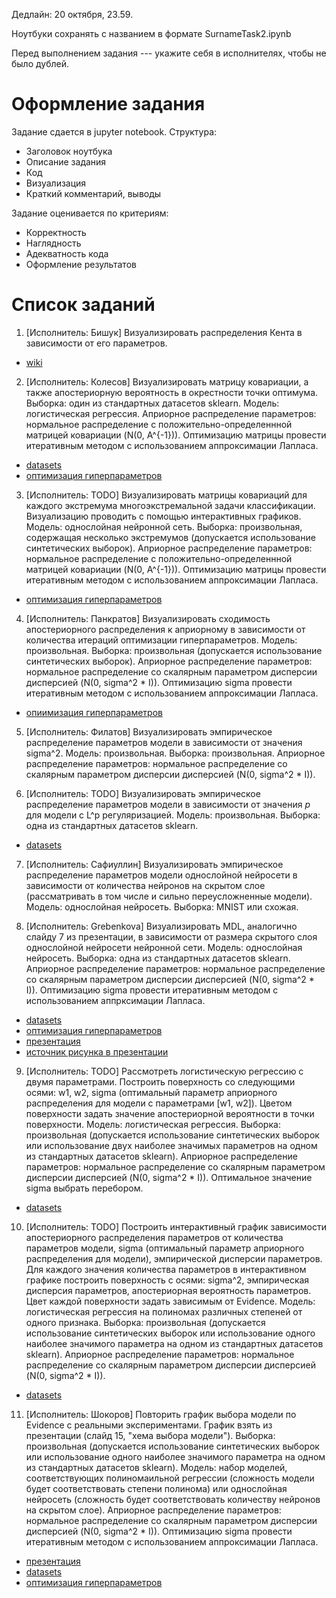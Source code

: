 Дедлайн: 20 октября, 23.59.

Ноутбуки сохранять с названием в формате SurnameTask2.ipynb

Перед выполнением задания --- укажите себя в исполнителях, чтобы не было дублей.


# Оформление задания
Задание сдается в jupyter notebook. Структура:
* Заголовок ноутбука
* Описание задания
* Код
* Визуализация
* Краткий комментарий, выводы

Задание оценивается по критериям:
* Корректность
* Наглядность
* Адекватность кода
* Оформление результатов


# Список заданий
1. [Исполнитель: Бишук] Визуализировать распределения Кента в зависимости от его параметров. 
* [wiki](https://en.wikipedia.org/wiki/Kent_distribution)

2. [Исполнитель: Колесов] Визуализировать матрицу ковариации, а также апостериорную вероятность в окрестности точки оптимума. Выборка: один из стандартных датасетов sklearn. Модель: логистическая регрессия. Априорное распределение параметров: нормальное распределение с положительно-определеннной матрицей ковариации (N(0, A^{-1})). Оптимизацию матрицы провести итеративным методом с использованием аппроксимации Лапласа. 
* [datasets](https://scikit-learn.org/stable/datasets/toy_dataset.html)
* [оптимизация гиперпараметров](http://strijov.com/papers/HyperOptimizationEng.pdf)


3. [Исполнитель: TODO] Визуализировать матрицы ковариаций для каждого экстремума многоэкстремальной задачи классификации. Визуализацию проводить с помощью интерактивных графиков.  Модель: однослойная нейронной сеть. Выборка: произвольная, содержащая несколько экстремумов (допускается использование синтетических выборок). Априорное распределение параметров: нормальное распределение с положительно-определеннной матрицей ковариации (N(0, A^{-1})). Оптимизацию матрицы провести итеративным методом с использованием аппроксимации Лапласа. 
* [оптимизация гиперпараметров](http://strijov.com/papers/HyperOptimizationEng.pdf)

4. [Исполнитель: Панкратов] Визуализировать сходимость апостериорного распределения к априорному в зависимости от количества итераций оптимизации гиперпараметров.  Модель: произвольная. Выборка: произвольная (допускается использование синтетических выборок).  Априорное распределение параметров: нормальное распределение со скалярным параметром дисперсии дисперсией (N(0, sigma^2 * I)). Оптимизацию sigma провести итеративным методом с использованием аппроксимации Лапласа. 
* [опиимизация гиперпараметров](http://strijov.com/papers/HyperOptimizationEng.pdf)

5. [Исполнитель: Филатов]  Визуализировать эмпирическое распределение параметров модели в зависимости от значения sigma^2.  Модель: произвольная. Выборка: произвольная.  Априорное распределение параметров: нормальное распределение со скалярным параметром дисперсии дисперсией (N(0, sigma^2 * I)).

6. [Исполнитель: TODO]  Визуализировать эмпирическое распределение параметров модели в зависимости от значения $p$ для модели с L^p регуляризацией.  Модель: произвольная. Выборка: одна из стандартных датасетов sklearn. 
* [datasets](https://scikit-learn.org/stable/datasets/toy_dataset.html)

7. [Исполнитель: Сафиуллин]  Визуализировать эмпирическое распределение параметров модели однослойной нейросети в зависимости от количества нейронов на скрытом слое (рассматривать в том числе и сильно переусложненные модели). Модель: однослойная нейросеть. Выборка: MNIST или схожая.


8. [Исполнитель: Grebenkova]  Визуализировать MDL, аналогично слайду 7 из презентации, в зависимости от размера скрытого слоя однослойной нейросети нейронной сети. Модель: однослойная нейросеть. Выборка: одна из стандартных датасетов sklearn.  Априорное распределение параметров: нормальное распределение со скалярным параметром дисперсии дисперсией (N(0, sigma^2 * I)).  Оптимизацию sigma провести итеративным методом с использованием аппрксимации Лапласа. 
* [datasets](https://scikit-learn.org/stable/datasets/toy_dataset.html)
* [оптимизация гиперпараметров](http://strijov.com/papers/HyperOptimizationEng.pdf)
* [презентация](https://github.com/Intelligent-Systems-Phystech/BMM-21/blob/master/slides/slides_3_mdl.pdf)
* [источник рисунка в презентации](https://www.inference.org.uk/itprnn/book.pdf)


9. [Исполнитель: TODO]  Рассмотреть логистическую регрессию с двумя параметрами. Построить поверхность со следующими осями: w1, w2, sigma (оптимальный параметр априорного распределения для модели с параметрами [w1, w2]). Цветом поверхности задать значение апостериорной вероятности в точки поверхности. Модель: логистическая регрессия. Выборка: произвольная (допускается использование синтетических выборок или использование двух наиболее значимых параметров на одном из стандартных датасетов sklearn).  Априорное распределение параметров: нормальное распределение со скалярным параметром дисперсии дисперсией (N(0, sigma^2 * I)). Оптимальное значение sigma выбрать перебором.
* [datasets](https://scikit-learn.org/stable/datasets/toy_dataset.html)

10. [Исполнитель: TODO]  Построить интерактивный график зависимости апостериорного распределения параметров от количества параметров модели, sigma (оптимальный параметр априорного распределения для модели), эмпирической дисперсии параметров. Для каждого значения количества параметров в интерактивном графике построить поверхность с осями: sigma^2, эмпирическая дисперсия параметров, апостериорная вероятность параметров. Цвет каждой поверхности задать зависимым от Evidence. Модель: логистическая регрессия на полиномах различных степеней от одного признака.  Выборка: произвольная (допускается использование синтетических выборок или использование одного наиболее значимого параметра на одном из стандартных датасетов sklearn).  Априорное распределение параметров: нормальное распределение со скалярным параметром дисперсии дисперсией (N(0, sigma^2 * I)).
* [datasets](https://scikit-learn.org/stable/datasets/toy_dataset.html)
  
  
11. [Исполнитель: Шокоров] Повторить график выбора модели по Evidence с реальными экспериментами. График взять из презентации (слайд 15, "хема выбора модели").
Выборка: произвольная (допускается использование синтетических выборок или использование одного наиболее значимого параметра на одном из стандартных датасетов sklearn). Модель: набор моделей, соответствующих полиномаильной регрессии (сложность модели будет соответствовать степени полинома) или однослойная нейросеть (сложность будет соответствовать количеству нейронов на скрытом слое). Априорное распределение параметров: нормальное распределение со скалярным параметром дисперсии дисперсией (N(0, sigma^2 * I)).   Оптимизацию sigma провести итеративным методом с использованием аппроксимации Лапласа. 
* [презентация](https://github.com/Intelligent-Systems-Phystech/BMM-21/blob/master/slides/slides_2_inference.pdf)
* [datasets](https://scikit-learn.org/stable/datasets/toy_dataset.html)
* [оптимизация гиперпараметров](http://strijov.com/papers/HyperOptimizationEng.pdf)


